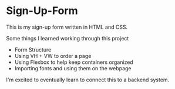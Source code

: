 # Sign-Up-Form
This is my sign-up form written in HTML and CSS. 

Some things I learned working through this project

<ul>
    <li>Form Structure</li>
    <li>Using VH + VW to order a page</li>
    <li>Using Flexbox to help keep containers organized</li>
    <li>Importing fonts and using them on the webpage</li>
</ul>

I'm excited to eventually learn to connect this to a backend system.
